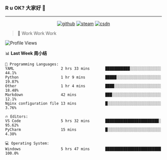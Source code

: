 ### R u OK? 大家好 👋

___

<p align="center">
  <a href="https://bigkjp97.github.io/"><img src="https://img.shields.io/badge/-GitPage-lightgrey" alt="github"></a>
  <a href="https://steamcommunity.com/id/bigkjp/"><img src="https://img.shields.io/badge/-Steam-black" alt="steam"></a>
  <a href="https://blog.csdn.net/qq_38986088"><img src="https://img.shields.io/badge/CSDN-cf000e" alt="csdn"></a>
</p>

> 🧟 Work Work Work

<!--START_SECTION:kjp readme-->
![Profile Views](http://img.shields.io/badge/Mi%20Amigos%E2%99%82%EF%B8%8F-0-ff69b4)

📊 **Last Week 周小结** 

```text
💬 Programming Languages: 
YAML                     2 hrs 33 mins       ███████████░░░░░░░░░░░░░░   44.1% 
Python                   1 hr 9 mins         █████░░░░░░░░░░░░░░░░░░░░   19.87% 
Other                    1 hr 4 mins         ████░░░░░░░░░░░░░░░░░░░░░   18.48% 
Markdown                 42 mins             ███░░░░░░░░░░░░░░░░░░░░░░   12.1% 
Nginx configuration file 13 mins             █░░░░░░░░░░░░░░░░░░░░░░░░   3.76%

🔥 Editors: 
VS Code                  5 hrs 32 mins       ████████████████████████░   95.62% 
PyCharm                  15 mins             █░░░░░░░░░░░░░░░░░░░░░░░░   4.38%

💻 Operating System: 
Windows                  5 hrs 47 mins       █████████████████████████   100.0%

```


<!--END_SECTION:kjp readme-->

<!--
**bigkjp97/bigkjp97** is a ✨ _special_ ✨ repository because its `README.md` (this file) appears on your GitHub profile.

Here are some ideas to get you started:

- 🔭 I’m currently working on ...
- 🌱 I’m currently learning ...
- 👯 I’m looking to collaborate on ...
- 🤔 I’m looking for help with ...
- 💬 Ask me about ...
- 📫 How to reach me: ...
- 😄 Pronouns: ...
- ⚡ Fun fact: ... -->
